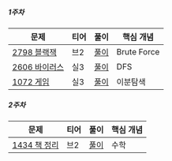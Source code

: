 ##### 1주차
|문제|티어|풀이|핵심 개념|
|---|---|---|---|
|[2798 블랙잭 ](https://www.acmicpc.net/problem/2798)|브2|[풀이](https://github.com/Hod0ri/Algorithm_Semina/blob/main/3rd_Algorithm/NightRabbits/problem1.md)|Brute Force|
|[2606 바이러스 ](https://www.acmicpc.net/problem/2606)|실3|[풀이](https://github.com/Hod0ri/Algorithm_Semina/blob/main/3rd_Algorithm/NightRabbits/problem2.md)|DFS|
|[1072 게임 ](https://www.acmicpc.net/problem/1072)|실3|[풀이](https://github.com/Hod0ri/Algorithm_Semina/blob/main/3rd_Algorithm/NightRabbits/problem3.md)|이분탐색|

##### 2주차
|문제|티어|풀이|핵심 개념|
|---|---|---|---|
|[1434 책 정리 ](https://www.acmicpc.net/problem/1434)|브2|[풀이](https://github.com/Hod0ri/Algorithm_Semina/blob/main/3rd_Algorithm/NightRabbits/problem4.md)|수학|
